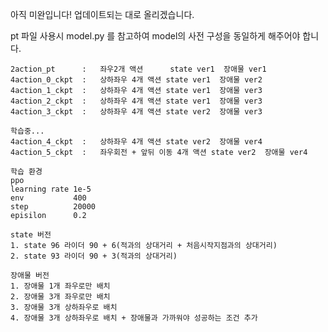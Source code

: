 아직 미완입니다! 업데이트되는 대로 올리겠습니다.

pt 파일 사용시 model.py 를 참고하여 model의 사전 구성을 동일하게 해주어야 합니다.

```
2action_pt      :   좌우2개 액션      state ver1  장애물 ver1
4action_0_ckpt  :   상하좌우 4개 액션 state ver1  장애물 ver2
4action_1_ckpt  :   상하좌우 4개 액션 state ver1  장애물 ver3
4action_2_ckpt  :   상하좌우 4개 액션 state ver1  장애물 ver3
4action_3_ckpt  :   상하좌우 4개 액션 state ver2  장애물 ver3

학습중...
4action_4_ckpt  :   상하좌우 4개 액션 state ver2  장애물 ver4
4action_5_ckpt  :   좌우회전 + 앞뒤 이동 4개 액션 state ver2  장애물 ver4
```
```
학습 환경 
ppo 
learning rate 1e-5
env           400
step          20000
episilon      0.2
```

```
state 버전 
1. state 96 라이더 90 + 6(적과의 상대거리 + 처음시작지점과의 상대거리)
2. state 93 라이더 90 + 3(적과의 상대거리)
```

```
장애물 버전 
1. 장애물 1개 좌우로만 배치
2. 장애물 3개 좌우로만 배치
3. 장애물 3개 상하좌우로 배치
4. 장애물 3개 상하좌우로 배치 + 장애물과 가까워야 성공하는 조건 추가
```